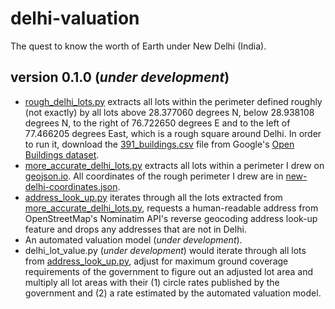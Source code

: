 # delhi-valuation
The quest to know the worth of Earth under New Delhi (India).
## version 0.1.0 (*under development*)
- [rough_delhi_lots.py](https://github.com/vinamrsachdeva/delhi-valuation/blob/main/rough_delhi_lots.py) extracts all lots within the perimeter defined roughly (not exactly) by all lots above 28.377060 degrees N, below 28.938108 degrees N, to the right of 76.722650 degrees E and to the left of 77.466205 degrees East, which is a rough square around Delhi. In order to run it, download the [391_buildings.csv](https://storage.googleapis.com/open-buildings-data/v3/polygons_s2_level_4_gzip/391_buildings.csv.gz) file from Google's [Open Buildings dataset](https://sites.research.google/open-buildings/#download).
- [more_accurate_delhi_lots.py](https://github.com/vinamrsachdeva/delhi-valuation/blob/main/more_accurate_delhi_lots.py) extracts all lots within a perimeter I drew on [geojson.io](https://geojson.io/). All coordinates of the rough perimeter I drew are in [new-delhi-coordinates.json](https://github.com/vinamrsachdeva/delhi-valuation/blob/main/new-delhi-coordinates.json).
- [address_look_up.py](https://github.com/vinamrsachdeva/delhi-valuation/blob/main/address_look_up.py) iterates through all the lots extracted from [more_accurate_delhi_lots.py](https://github.com/vinamrsachdeva/delhi-valuation/blob/main/more_accurate_delhi_lots.py), requests a human-readable address from OpenStreetMap's Nominatim API's reverse geocoding address look-up feature and drops any addresses that are not in Delhi.
- An automated valuation model (*under development*).
- delhi_lot_value.py (*under development*) would iterate through all lots from [address_look_up.py](https://github.com/vinamrsachdeva/delhi-valuation/blob/main/address_look_up.py), adjust for maximum ground coverage requirements of the government to figure out an adjusted lot area and multiply all lot areas with their (1) circle rates published by the government and (2) a rate estimated by the automated valuation model.
